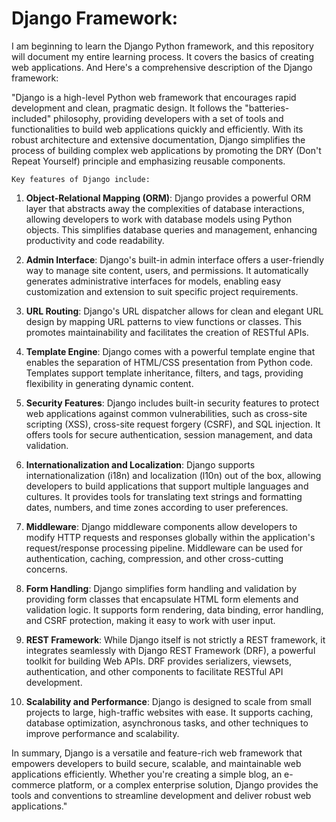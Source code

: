# Django Framework:

I am beginning to learn the Django Python framework, and this repository will document my entire learning process. 
It covers the basics of creating web applications. And Here's a comprehensive description of the Django framework:

"Django is a high-level Python web framework that encourages rapid development and clean, pragmatic design. It follows the "batteries-included" philosophy, providing developers with a set of tools and functionalities to build web applications quickly and efficiently. With its robust architecture and extensive documentation, Django simplifies the process of building complex web applications by promoting the DRY (Don't Repeat Yourself) principle and emphasizing reusable components.

`Key features of Django include:`

1. **Object-Relational Mapping (ORM)**: Django provides a powerful ORM layer that abstracts away the complexities of database interactions, allowing developers to work with database models using Python objects. This simplifies database queries and management, enhancing productivity and code readability.

2. **Admin Interface**: Django's built-in admin interface offers a user-friendly way to manage site content, users, and permissions. It automatically generates administrative interfaces for models, enabling easy customization and extension to suit specific project requirements.

3. **URL Routing**: Django's URL dispatcher allows for clean and elegant URL design by mapping URL patterns to view functions or classes. This promotes maintainability and facilitates the creation of RESTful APIs.

4. **Template Engine**: Django comes with a powerful template engine that enables the separation of HTML/CSS presentation from Python code. Templates support template inheritance, filters, and tags, providing flexibility in generating dynamic content.

5. **Security Features**: Django includes built-in security features to protect web applications against common vulnerabilities, such as cross-site scripting (XSS), cross-site request forgery (CSRF), and SQL injection. It offers tools for secure authentication, session management, and data validation.

6. **Internationalization and Localization**: Django supports internationalization (i18n) and localization (l10n) out of the box, allowing developers to build applications that support multiple languages and cultures. It provides tools for translating text strings and formatting dates, numbers, and time zones according to user preferences.

7. **Middleware**: Django middleware components allow developers to modify HTTP requests and responses globally within the application's request/response processing pipeline. Middleware can be used for authentication, caching, compression, and other cross-cutting concerns.

8. **Form Handling**: Django simplifies form handling and validation by providing form classes that encapsulate HTML form elements and validation logic. It supports form rendering, data binding, error handling, and CSRF protection, making it easy to work with user input.

9. **REST Framework**: While Django itself is not strictly a REST framework, it integrates seamlessly with Django REST Framework (DRF), a powerful toolkit for building Web APIs. DRF provides serializers, viewsets, authentication, and other components to facilitate RESTful API development.

10. **Scalability and Performance**: Django is designed to scale from small projects to large, high-traffic websites with ease. It supports caching, database optimization, asynchronous tasks, and other techniques to improve performance and scalability.

In summary, Django is a versatile and feature-rich web framework that empowers developers to build secure, scalable, and maintainable web applications efficiently. Whether you're creating a simple blog, an e-commerce platform, or a complex enterprise solution, Django provides the tools and conventions to streamline development and deliver robust web applications."

